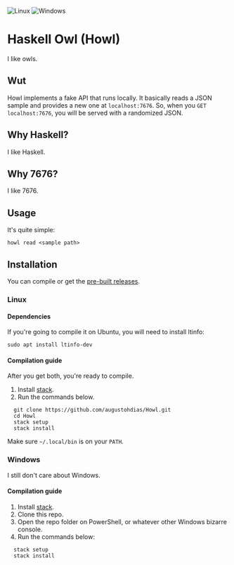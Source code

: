 ![Linux](https://travis-ci.com/augustohdias/Howl.svg?branch=master)
![Windows](https://ci.appveyor.com/api/projects/status/github/augustohdias/Howl?svg=true&passingText=Windows%20Build:%20OK)

# Haskell Owl (Howl)
I like owls.

## Wut

Howl implements a fake API that runs locally. It basically reads a JSON sample and provides a new one at `localhost:7676`. So, when you `GET localhost:7676`, you will be served with a randomized JSON.

## Why Haskell?

I like Haskell.

## Why 7676?

I like 7676.

## Usage

It's quite simple:

```
howl read <sample path>
```

## Installation

You can compile or get the [pre-built releases](https://github.com/augustohdias/Howl/releases).

### Linux

#### Dependencies

If you're going to compile it on Ubuntu, you will need to install ltinfo: 

```
sudo apt install ltinfo-dev
```

#### Compilation guide

After you get both, you're ready to compile.

1. Install [stack](https://docs.haskellstack.org/en/stable/README/).
2. Run the commands below.
```
  git clone https://github.com/augustohdias/Howl.git
  cd Howl
  stack setup
  stack install
```
 
Make sure `~/.local/bin` is on your `PATH`.


### Windows

I still don't care about Windows.

#### Compilation guide

1. Install [stack](https://docs.haskellstack.org/en/stable/README/).
2. Clone this repo.
3. Open the repo folder on PowerShell, or whatever other Windows bizarre console.
4. Run the commands below:
 
```
  stack setup
  stack install
```

